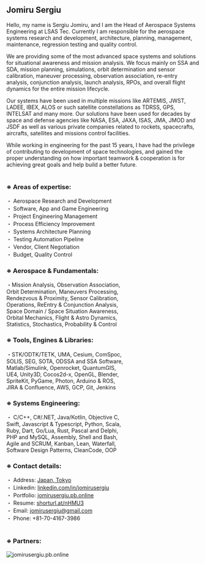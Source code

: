 ## Jomiru Sergiu
Hello, my name is Sergiu Jomiru, and I am the Head of Aerospace Systems Engineering at LSAS Tec. Currently I am responsible for the aerospace systems research and development, architecture, planning, management, maintenance, regression testing and quality control. 

We are providing some of the most advanced space systems and solutions for situational awareness and mission analysis. We focus mainly on SSA and SDA, mission planning, simulations, orbit determination and sensor calibration, maneuver processing, observation association, re-entry analysis, conjunction analysis, launch analysis, RPOs, and overall flight dynamics for the entire mission lifecycle. 

Our systems have been used in multiple missions like ARTEMIS, JWST, LADEE, IBEX, ALOS or such satellite constellations as TDRSS, GPS, INTELSAT and many more. Our solutions have been used for decades by space and defense agencies like NASA, ESA, JAXA, ISAS, JMA, JMOD and JSDF as well as various private companies related to rockets, spacecrafts, aircrafts, satellites and missions control facilities.

While working in engineering for the past 15 years, I have had the privilege of contributing to development of space technologies, and gained the proper understanding on how important teamwork & cooperation is for achieving great goals and help build a better future.<br /><br />


### ※ Areas of expertise:

・ Aerospace Research and Development<br />
・ Software, App and Game Engineering<br />
・ Project Engineering Management<br />
・ Process Efficiency Improvement<br />
・ Systems Architecture Planning<br />
・ Testing Automation Pipeline<br />
・ Vendor, Client Negotiation<br />
・ Budget, Quality Control<br />

### ※ Aerospace & Fundamentals:
・Mission Analysis, Observation Association,<br />
Orbit Determination, Maneuvers Processing,<br />
Rendezvous & Proximity, Sensor Calibration,<br />
Operations, ReEntry & Conjunction Analysis,<br />
Space Domain / Space Situation Awareness,<br />
Orbital Mechanics, Flight & Astro Dynamics,<br />
Statistics, Stochastics, Probability & Control<br />

### ※ Tools, Engines & Libraries:
・STK/ODTK/TETK, UMA, Cesium, ComSpoc,<br />
SOLIS, SEG, SOTA, ODSSA and SSA Software,<br />
Matlab/Simulink, Openrocket, QuantumGIS,<br />
UE4, Unity3D, Cocos2d-x, OpenGL, Blender,<br />
SpriteKit, PyGame, Photon, Arduino & ROS,<br />
JIRA & Confluence, AWS, GCP, Git, Jenkins<br />


### ※ Systems Engineering:
・ C/C++, C#/.NET, Java/Kotlin, Objective C,<br />
Swift, Javascript & Typescript, Python, Scala,<br />
Ruby, Dart, Go/Lua, Rust, Pascal and Delphi,<br />
PHP and MySQL, Assembly, Shell and Bash,<br />
Agile and SCRUM, Kanban, Lean, Waterfall,<br />
Software Design Patterns, CleanCode, OOP<br />


### ※ Contact details:
・ Address: [Japan, Tokyo](https://www.google.com/maps/@35.647845,139.8044248,3a,75y,0.18h,97.08t/data=!3m6!1e1!3m4!1s9pm4w9JINhRtz5k0sh_skg!2e0!7i16384!8i8192)<br />
・ Linkedin: [linkedin.com/in/jomirusergiu](https://linkedin.com/in/jomirusergiu)<br />
・ Portfolio: [jomirusergiu.pb.online](https://jomirusergiu.pb.online)<br />
・ Resume: [shorturl.at/nHMU3](https://shorturl.at/nHMU3)<br />
・ Email: jomirusergiu@gmail.com<br />
・ Phone: +81-70-4167-3986<br /><br />

### ※ Partners:
![jomirusergiu.pb.online](https://dif1tzfqclj9f.cloudfront.net/000_clients/1306812/page/w1000-1306812nQwcv4Ad.png)
